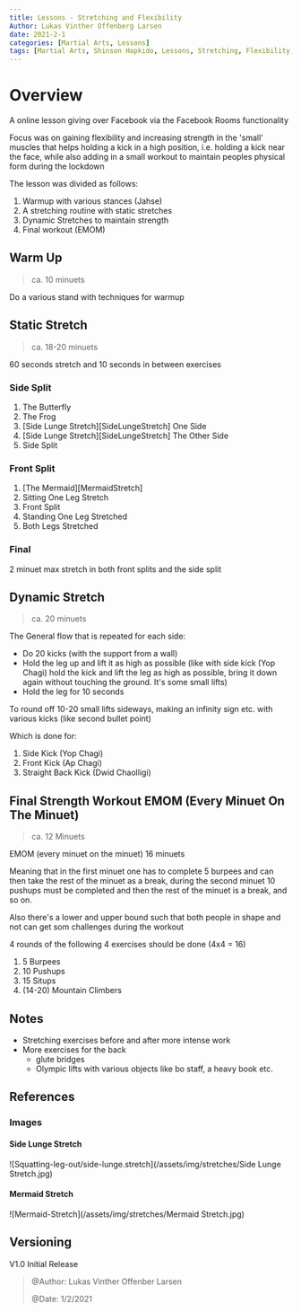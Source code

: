 ```yaml
---
title: Lessons - Stretching and Flexibility
Author: Lukas Vinther Offenberg Larsen
date: 2021-2-1
categories: [Martial Arts, Lessons]
tags: [Martial Arts, Shinson Hapkido, Lessons, Stretching, Flexibility, Strength, Kicks]
---
```


# Overview

A online lesson giving over Facebook via the Facebook Rooms functionality

Focus was on gaining flexibility and increasing strength in the 'small' muscles that helps holding a kick in a high position, i.e. holding a kick near the face, while also adding in a small workout to maintain peoples physical form during the lockdown

The lesson was divided as follows:

1. Warmup with various stances (Jahse)
2. A stretching routine with static stretches
3. Dynamic Stretches to maintain strength
4. Final workout (EMOM)

## Warm Up

> ca. 10 minuets

Do a various stand with techniques for warmup

## Static Stretch

> ca. 18-20 minuets

60 seconds stretch and 10 seconds in between exercises

### Side Split

1. The Butterfly
2. The Frog
3. [Side Lunge Stretch][SideLungeStretch] One Side
4. [Side Lunge Stretch][SideLungeStretch] The Other Side
5. Side Split

### Front Split

1. [The Mermaid][MermaidStretch]
2. Sitting One Leg Stretch
3. Front Split
4. Standing One Leg Stretched
5. Both Legs Stretched

### Final

2 minuet max stretch in both front splits and the side split

## Dynamic Stretch

> ca. 20 minuets

The General flow that is repeated for each side:

- Do 20 kicks (with the support from a wall)
- Hold the leg up and lift it as high as possible (like with side kick (Yop Chagi) hold the kick and lift the leg as high as possible, bring it down again without touching the ground. It's some small lifts)
- Hold the leg for 10 seconds

To round off 10-20 small lifts sideways, making an infinity sign etc. with various kicks (like second bullet point)

Which is done for:

1. Side Kick (Yop Chagi)
2. Front Kick (Ap Chagi)
3. Straight Back Kick (Dwid Chaolligi)

## Final Strength Workout EMOM (Every Minuet On The Minuet)

> ca. 12 Minuets

EMOM (every minuet on the minuet) 16 minuets

Meaning that in the first minuet one has to complete 5 burpees and can then take the rest of the minuet as a break, during the second minuet 10 pushups must be completed and then the rest of the minuet is a break, and so on.

Also there's a lower and upper bound such that both people in shape and not can get som challenges during the workout

4 rounds of the following 4 exercises should be done (4x4 = 16)

1. 5 Burpees
2. 10 Pushups
3. 15 Situps
4. (14-20) Mountain Climbers

## Notes

- Stretching exercises before and after more intense work
- More exercises for the back
    - glute bridges
    - Olympic lifts with various objects like bo staff, a heavy book etc.

## References

### Images

#### Side Lunge Stretch

![Squatting-leg-out/side-lunge.stretch](/assets/img/stretches/Side Lunge Stretch.jpg)

#### Mermaid Stretch

![Mermaid-Stretch](/assets/img/stretches/Mermaid Stretch.jpg)

## Versioning

V1.0 Initial Release

> @Author: Lukas Vinther Offenber Larsen
>
> @Date: 1/2/2021
